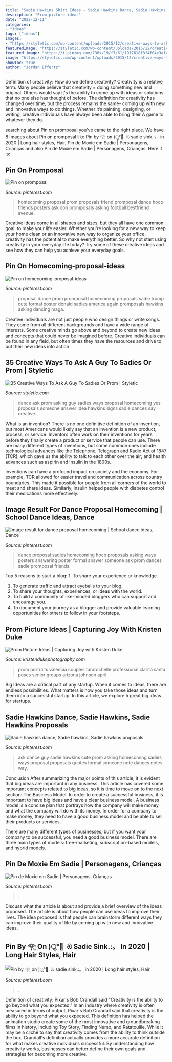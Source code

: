 ```yaml
---
title: "Sadie Hawkins Shirt Ideas ~ Sadie Hawkins Dance, Sadie Hawkins, Sadie Hawkins Proposals"
description: "Prom picture ideas"
date: "2022-12-11"
categories:
- "ideas"
tags: ["ideas"]
images:
- "https://styletic.com/wp-content/uploads/2015/12/creative-ways-to-ask-a-guy-to-sadies/9-sadies-prom-proposals.jpg"
featuredImage: "https://styletic.com/wp-content/uploads/2015/12/creative-ways-to-ask-a-guy-to-sadies/9-sadies-prom-proposals.jpg"
featured_image: "https://i.pinimg.com/736x/19/f7/61/19f7618f3f4f04e3a14f3666cb0ebce1--prom-proposal-best-friend-best-friend-promposal-ideas.jpg"
image: "https://styletic.com/wp-content/uploads/2015/12/creative-ways-to-ask-a-guy-to-sadies/9-sadies-prom-proposals.jpg"
ShowToc: true
author: "Jordan Effertz"
---
```



Definition of creativity: How do we define creativity?
Creativity is a relative term. Many people believe that creativity = doing something new and original. Others would say it's the ability to come up with ideas or solutions that no one else has thought of before. The definition for creativity has changed over time, but the process remains the same- coming up with new and innovative ways to do things. Whether it’s painting, designing, or writing, creative individuals have always been able to bring their A game to whatever they do.

	

		
searching about Pin on promposal you've came to the right place. We have 8 Images about Pin on promposal like Pin by 𓂀 on )ु° َ ඹ sadie sink.:。 in 2020 | Long hair styles, Hair, Pin de Moxie em Sadie | Personagens, Crianças and also Pin de Moxie em Sadie | Personagens, Crianças. Here it is:
		
    
## Pin On Promposal

<img loading=lazy src="https://i.pinimg.com/736x/19/f7/61/19f7618f3f4f04e3a14f3666cb0ebce1--prom-proposal-best-friend-best-friend-promposal-ideas.jpg" onerror="this.onerror=null;this.src='https://tse4.mm.bing.net/th?id=OIP.2ABVE8NrNsGtJFsW7UKpAgAAAA&amp;pid=15.1';" alt="Pin on promposal">

_Source: pinterest.com_

>homecoming proposal prom proposals friend promposal dance hoco friends posters ask don promposals asking football bestfriend avenue. 

	

Creative ideas come in all shapes and sizes, but they all have one common goal: to make your life easier. Whether you're looking for a new way to keep your home clean or an innovative new way to organize your office, creativity has the potential to make everything better. So why not start using creativity in your everyday life today? Try some of these creative ideas and see how they can help you achieve your everyday goals.

    
## Pin On Homecoming-proposal-ideas

<img loading=lazy src="https://i.pinimg.com/originals/d3/4e/71/d34e71347f175f17b95898af296ece3c.jpg" onerror="this.onerror=null;this.src='https://tse1.mm.bing.net/th?id=OIP.EKfPGevCLi_zX_-aNyQNVwHaJ4&amp;pid=15.1';" alt="Pin on homecoming-proposal-ideas">

_Source: pinterest.com_

>proposal dance prom promposal homecoming proposals sadie trump cute formal poster donald sadies america again promposals hawkins asking dancing maga. 

	

Creative individuals are not just people who design things or write songs. They come from all different backgrounds and have a wide range of interests. Some creative minds go above and beyond to create new ideas and concepts that could never be imagined before. Creative individuals can be found in any field, but often times they have the resources and drive to put their new ideas into action.

    
## 35 Creative Ways To Ask A Guy To Sadies Or Prom | Styletic

<img loading=lazy src="https://styletic.com/wp-content/uploads/2015/12/creative-ways-to-ask-a-guy-to-sadies/9-sadies-prom-proposals.jpg" onerror="this.onerror=null;this.src='https://tse1.mm.bing.net/th?id=OIP.YKsAzeFPWJs6uSdg6DGpRAHaGv&amp;pid=15.1';" alt="35 Creative Ways To Ask A Guy To Sadies Or Prom | Styletic">

_Source: styletic.com_

>dance ask prom asking guy sadies ways proposal homecoming yes proposals someone answer idea hawkins signs sadie dances say creative. 

	

What is an invention?
There is no one definitive definition of an invention, but most Americans would likely say that an invention is a new product, process, or service.  Inventors often work on their inventions for years before they finally create a product or service that people can use. 
There are many different types of inventions, but some common ones include technological advances like the Telephone, Telegraph and Radio Act of 1847 (TCR), which gave us the ability to talk to each other over the air; and health advances such as aspirin and insulin in the 1800s. 

Inventions can have a profound impact on society and the economy. For example, TCR allowed for easier travel and communication across country boundaries. This made it possible for people from all corners of the world to meet and share ideas. Similarly, insulin helped people with diabetes control their medications more effectively.

    
## Image Result For Dance Proposal Homecoming | School Dance Ideas, Dance

<img loading=lazy src="https://i.pinimg.com/736x/58/db/ca/58dbca2ea398c60222ece0da59cd440c.jpg" onerror="this.onerror=null;this.src='https://tse2.mm.bing.net/th?id=OIP.88gC1UK_2Csx1pYZq_F3TQHaJ3&amp;pid=15.1';" alt="Image result for dance proposal homecoming | School dance ideas, Dance">

_Source: pinterest.com_

>dance proposal sadies homecoming hoco proposals asking ways posters answering poster formal answer someone ask prom dances sadie promposal friends. 

	

Top 5 reasons to start a blog: 1. To share your experience or knowledge
1. To generate traffic and attract eyeballs to your blog. 
2. To share your thoughts, experiences, or ideas with the world. 
3. To build a community of like-minded bloggers who can support and encourage you. 
4. To document your journey as a blogger and provide valuable learning opportunities for others to follow in your footsteps. 

    
## Prom Picture Ideas | Capturing Joy With Kristen Duke

<img loading=lazy src="https://www.kristendukephotography.com/wp-content/uploads/2019/03/prom-picture-ideas-group.jpg" onerror="this.onerror=null;this.src='https://tse2.mm.bing.net/th?id=OIP.RbJ0OqaJLF47wErllr4rqwHaE7&amp;pid=15.1';" alt="Prom Picture Ideas | Capturing Joy with Kristen Duke">

_Source: kristendukephotography.com_

>prom portraits valencia couples tararochelle professional clarita santa poses senior groups arizona johnson april. 

	

Big Ideas are a critical part of any startup. When it comes to ideas, there are endless possibilities. What matters is how you take those ideas and turn them into a successful startup. In this article, we explore 5 great big ideas for startups.

    
## Sadie Hawkins Dance, Sadie Hawkins, Sadie Hawkins Proposals

<img loading=lazy src="https://i.pinimg.com/originals/97/d9/22/97d9224e9bf1221cc2923a8ba9e0b148.jpg" onerror="this.onerror=null;this.src='https://tse3.mm.bing.net/th?id=OIP.qIfM7-o1NBbvrRYTJLvOZwHaJ4&amp;pid=15.1';" alt="Sadie hawkins dance, Sadie hawkins, Sadie hawkins proposals">

_Source: pinterest.com_

>ask dance guy sadie hawkins cute prom asking homecoming sadies ways proposal proposals quotes formal someone note dances notes way. 

	

Conclusion
After summarizing the major points of this article, it is evident that big ideas are important in any business. This article has covered some important concepts related to big ideas, so it is time to move on to the next section: The Business Model.
In order to create a successful business, it is important to have big ideas and have a clear business model. A business model is a concise plan that portrays how the company will make money and what the company will do with its money. In order for a company to make money, they need to have a good business model and be able to sell their products or services. 

There are many different types of businesses, but if you want your company to be successful, you need a good business model. There are three main types of models: free-marketing, subscription-based models, and hybrid models.

    
## Pin De Moxie Em Sadie | Personagens, Crianças

<img loading=lazy src="https://i.pinimg.com/736x/9b/64/ca/9b64cac30c174eaf1cb61afca3e08941.jpg" onerror="this.onerror=null;this.src='https://tse1.mm.bing.net/th?id=OIP.V25qjdefhE0zVsItMohlbgHaHG&amp;pid=15.1';" alt="Pin de Moxie em Sadie | Personagens, Crianças">

_Source: pinterest.com_

>. 

	

Discuss what the article is about and provide a brief overview of the ideas proposed.
The article is about how people can use ideas to improve their lives. The idea proposed is that people can brainstorm different ways they can improve their quality of life by coming up with new and innovative ideas.

    
## Pin By 𓂀 On )ु° َ ඹ Sadie Sink.:。 In 2020 | Long Hair Styles, Hair

<img loading=lazy src="https://i.pinimg.com/736x/3a/05/e6/3a05e6ae5cf835339beaa03476b2b6cc.jpg" onerror="this.onerror=null;this.src='https://tse4.mm.bing.net/th?id=OIP.Dc0WDfLoCaSC77FGyuKQIwHaHa&amp;pid=15.1';" alt="Pin by 𓂀 on )ु° َ ඹ sadie sink.:。 in 2020 | Long hair styles, Hair">

_Source: pinterest.com_

>. 

	

Definition of creativity: Pixar's Bob Crandall said "Creativity is the ability to go beyond what you expected."
In an industry where creativity is often measured in terms of output, Pixar's Bob Crandall said that creativity is the ability to go beyond what you expected. This definition has helped the animation studio create some of the most innovative and groundbreaking films in history, including Toy Story, Finding Nemo, and Ratatouille.
While it may be a cliché to say that creativity comes from the ability to think outside the box, Crandall's definition actually provides a more accurate definition for what makes creative individuals successful. By understanding how creativity works, businesses can better define their own goals and strategies for becoming more creative.

